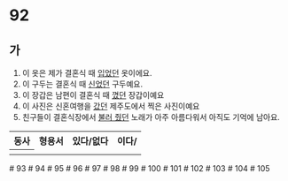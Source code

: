 # 92
## 가
1. 이 옷은 제가 결혼식 때 <u>입었던</u> 옷이에요.
2. 이 구두는 결혼식 때 <u>신었던</u> 구두예요.
3. 이 장갑은 남편이 결혼식 때 <u>꼈던</u> 장갑이예요
4. 이 사진은 신혼여행을 <u>갔던</u> 제주도에서 찍은 사진이예요
5. 친구들이 결혼식장에서 <u>불러 줬던</u> 노래가 아주 아름다워서 아직도 기억에 남아요.
<table>
	<tr>
		<th>동사</th>
		<th>형용서</th>
		<th>있다/없다</th>
		<th>이다/</th>
	</tr>
		<th></th>
	<tr>
	</tr>
	<tr>
	</tr>
	<tr>
	</tr>
</table>
# 93
# 94
# 95
# 96
# 97
# 98
# 99
# 100
# 101
# 102
# 103
# 104
# 105